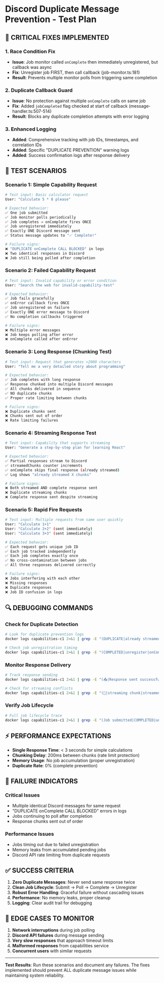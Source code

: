 # Discord Duplicate Message Prevention - Test Plan

## 🎯 CRITICAL FIXES IMPLEMENTED

### 1. Race Condition Fix

- **Issue**: Job monitor called `onComplete` then immediately unregistered, but callback was async
- **Fix**: Unregister job FIRST, then call callback (job-monitor.ts:181)
- **Result**: Prevents multiple monitor polls from triggering same completion

### 2. Duplicate Callback Guard

- **Issue**: No protection against multiple `onComplete` calls on same job
- **Fix**: Added `jobCompleted` flag checked at start of callback (message-handler.ts:507-514)
- **Result**: Blocks any duplicate completion attempts with error logging

### 3. Enhanced Logging

- **Added**: Comprehensive tracking with job IDs, timestamps, and correlation IDs
- **Added**: Specific "DUPLICATE PREVENTION" warning logs
- **Added**: Success confirmation logs after response delivery

## 🧪 TEST SCENARIOS

### Scenario 1: Simple Capability Request

```bash
# Test input: Basic calculator request
User: "Calculate 5 * 8 please"

# Expected behavior:
✅ One job submitted
✅ Job monitor polls periodically
✅ Job completes → onComplete fires ONCE
✅ Job unregistered immediately
✅ Exactly ONE Discord message sent
✅ Status message updates to "✅ Complete!"

# Failure signs:
❌ "DUPLICATE onComplete CALL BLOCKED" in logs
❌ Two identical responses in Discord
❌ Job still being polled after completion
```

### Scenario 2: Failed Capability Request

```bash
# Test input: Invalid capability or error condition
User: "Search the web for invalid-capability-test"

# Expected behavior:
✅ Job fails gracefully
✅ onError callback fires ONCE
✅ Job unregistered on failure
✅ Exactly ONE error message to Discord
✅ No completion callbacks triggered

# Failure signs:
❌ Multiple error messages
❌ Job keeps polling after error
❌ onComplete called after onError
```

### Scenario 3: Long Response (Chunking Test)

```bash
# Test input: Request that generates >2000 characters
User: "Tell me a very detailed story about programming"

# Expected behavior:
✅ Job completes with long response
✅ Response chunked into multiple Discord messages
✅ All chunks delivered in sequence
✅ NO duplicate chunks
✅ Proper rate limiting between chunks

# Failure signs:
❌ Duplicate chunks sent
❌ Chunks sent out of order
❌ Rate limiting failures
```

### Scenario 4: Streaming Response Test

```bash
# Test input: Capability that supports streaming
User: "Generate a step-by-step plan for learning React"

# Expected behavior:
✅ Partial responses stream to Discord
✅ streamedChunks counter increments
✅ onComplete skips final response (already streamed)
✅ Log shows "already streamed X chunks"

# Failure signs:
❌ Both streamed AND complete response sent
❌ Duplicate streaming chunks
❌ Complete response sent despite streaming
```

### Scenario 5: Rapid Fire Requests

```bash
# Test input: Multiple requests from same user quickly
User: "Calculate 1+1"
User: "Calculate 2+2" (sent immediately)
User: "Calculate 3+3" (sent immediately)

# Expected behavior:
✅ Each request gets unique job ID
✅ Each job tracked independently
✅ Each job completes exactly once
✅ No cross-contamination between jobs
✅ All three responses delivered correctly

# Failure signs:
❌ Jobs interfering with each other
❌ Missing responses
❌ Duplicate responses
❌ Job ID confusion in logs
```

## 🔍 DEBUGGING COMMANDS

### Check for Duplicate Detection

```bash
# Look for duplicate prevention logs
docker logs capabilities-c1 2>&1 | grep -E "(DUPLICATE|already streamed|onComplete CALL BLOCKED)"

# Check job unregistration timing
docker logs capabilities-c1 2>&1 | grep -E "(COMPLETED|unregister|onComplete)"
```

### Monitor Response Delivery

```bash
# Track response sending
docker logs capabilities-c1 2>&1 | grep -E "(📤|Response sent successfully|chunks delivered)"

# Check for streaming conflicts
docker logs capabilities-c1 2>&1 | grep -E "(📡|streaming chunk|streamedChunks)"
```

### Verify Job Lifecycle

```bash
# Full job lifecycle trace
docker logs capabilities-c1 2>&1 | grep -E "(Job submitted|COMPLETED|unregister)" | tail -20
```

## ⚡ PERFORMANCE EXPECTATIONS

- **Single Response Time**: < 3 seconds for simple calculations
- **Chunking Delay**: 200ms between chunks (rate limit protection)
- **Memory Usage**: No job accumulation (proper unregistration)
- **Duplicate Rate**: 0% (complete prevention)

## 🚨 FAILURE INDICATORS

### Critical Issues

- Multiple identical Discord messages for same request
- "DUPLICATE onComplete CALL BLOCKED" errors in logs
- Jobs continuing to poll after completion
- Response chunks sent out of order

### Performance Issues

- Jobs timing out due to failed unregistration
- Memory leaks from accumulated pending jobs
- Discord API rate limiting from duplicate requests

## ✅ SUCCESS CRITERIA

1. **Zero Duplicate Messages**: Never send same response twice
2. **Clean Job Lifecycle**: Submit → Poll → Complete → Unregister
3. **Robust Error Handling**: Graceful failure without cascading issues
4. **Performance**: No memory leaks, proper cleanup
5. **Logging**: Clear audit trail for debugging

## 🎯 EDGE CASES TO MONITOR

1. **Network interruptions** during job polling
2. **Discord API failures** during message sending
3. **Very slow responses** that approach timeout limits
4. **Malformed responses** from capabilities service
5. **Concurrent users** with similar requests

---

**Test Results**: Run these scenarios and document any failures. The fixes implemented should prevent ALL duplicate message issues while maintaining system reliability.
